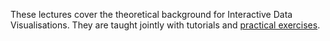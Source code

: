 <!-- 
Interactive Data Visualisation 
Introduction to lecture series
Author: Pierre Le Bras
Version: 1
-->

These lectures cover the theoretical background for Interactive Data Visualisations. They are taught jointly with tutorials and [practical exercises](../../practicals/).